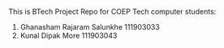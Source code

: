 This is BTech Project Repo for COEP Tech computer students:
1) Ghanasham Rajaram Salunkhe 111903033
2) Kunal Dipak More 111903043